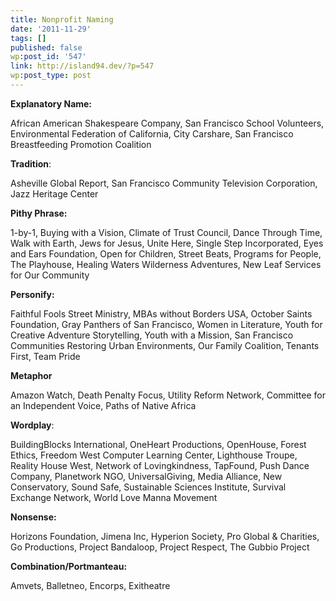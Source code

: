 ```yaml
---
title: Nonprofit Naming
date: '2011-11-29'
tags: []
published: false
wp:post_id: '547'
link: http://island94.dev/?p=547
wp:post_type: post
---
```


**Explanatory Name:**

African American Shakespeare Company, San Francisco School Volunteers, Environmental Federation of California, City Carshare, San Francisco Breastfeeding Promotion Coalition

**Tradition**:

Asheville Global Report, San Francisco Community Television Corporation, Jazz Heritage Center

**Pithy Phrase:**

1-by-1, Buying with a Vision, Climate of Trust Council, Dance Through Time, Walk with Earth, Jews for Jesus, Unite Here, Single Step Incorporated, Eyes and Ears Foundation, Open for Children, Street Beats, Programs for People, The Playhouse, Healing Waters Wilderness Adventures, New Leaf Services for Our Community

**Personify:**

Faithful Fools Street Ministry, MBAs without Borders USA, October Saints Foundation, Gray Panthers of San Francisco, Women in Literature, Youth for Creative Adventure Storytelling, Youth with a Mission, San Francisco Communities Restoring Urban Environments, Our Family Coalition, Tenants First, Team Pride

**Metaphor**

Amazon Watch, Death Penalty Focus, Utility Reform Network, Committee for an Independent Voice, Paths of Native Africa

**Wordplay**:

BuildingBlocks International, OneHeart Productions, OpenHouse, Forest Ethics, Freedom West Computer Learning Center, Lighthouse Troupe, Reality House West, Network of Lovingkindness, TapFound, Push Dance Company, Planetwork NGO, UniversalGiving, Media Alliance, New Conservatory, Sound Safe, Sustainable Sciences Institute, Survival Exchange Network, World Love Manna Movement

**Nonsense:**

Horizons Foundation, Jimena Inc, Hyperion Society, Pro Global & Charities, Go Productions, Project Bandaloop, Project Respect, The Gubbio Project

**Combination/Portmanteau:**

Amvets, Balletneo, Encorps, Exitheatre